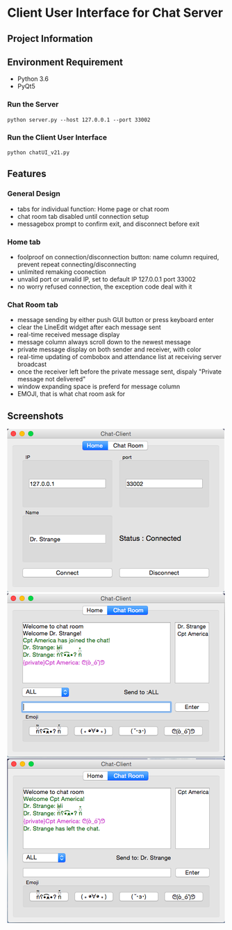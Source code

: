 # Client User Interface for Chat Server

## Project Information



## Environment Requirement
- Python 3.6
- PyQt5
### Run the Server
```
python server.py --host 127.0.0.1 --port 33002
```
### Run the Client User Interface
```
python chatUI_v21.py
```
## Features
### General Design
- tabs for individual function: Home page or chat room
- chat room tab disabled until connection setup
- messagebox prompt to confirm exit, and disconnect before exit
### Home tab
- foolproof on connection/disconnection button: name column required, prevent repeat connecting/disconnecting
- unlimited remaking coonection
- unvalid port or unvalid IP, set to default IP 127.0.0.1 port 33002
- no worry refused connection, the exception code deal with it
### Chat Room tab
- message sending by either push GUI button or press keyboard enter
- clear the LineEdit widget after each message sent
- real-time received message display
- message column always scroll down to the newest message
- private message display on both sender and receiver, with color
- real-time updating of combobox and attendance list at receiving server broadcast
- once the receiver left before the private message sent, dispaly "Private message not delivered"
- window expanding space is preferd for message column
- EMOJI, that is what chat room ask for

## Screenshots
![HomePage](HomePage.png)
![ChatRoom1](ChatRoom1.png)
![ChatRoom2](ChatRoom2.png)
